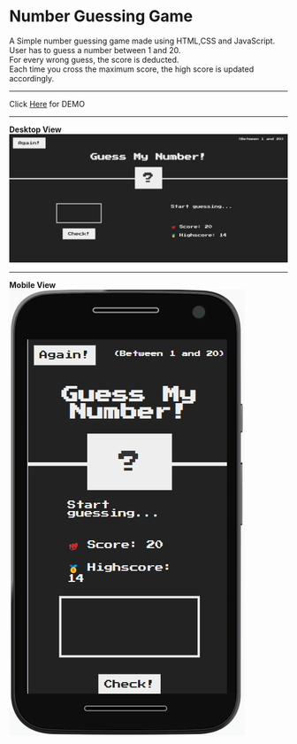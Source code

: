 # Number Guessing Game
A Simple number guessing game made using HTML,CSS and JavaScript.<br>
User has to guess a number between 1 and 20.<br>
For every wrong guess, the score is deducted.<br>
Each time you cross the maximum score, the high score is updated accordingly.
<hr>
Click <a href="https://delroydsouza.github.io/numberguessinggame/">Here</a> for DEMO
<hr>
<b>Desktop View</b>
<img src="https://github.com/delroydsouza/numberguessinggame/blob/main/number_guessing.png">
<hr>

<b>Mobile View</b>
<br>
<img src="https://github.com/delroydsouza/numberguessinggame/blob/main/number_guessing_mobile.png"> 

